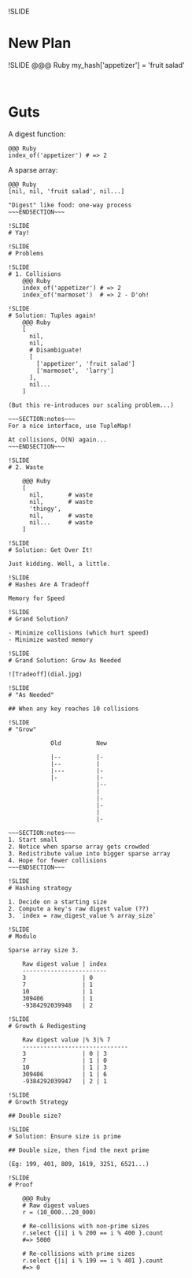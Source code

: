 !SLIDE
# New Plan
!SLIDE
    @@@ Ruby
    my_hash['appetizer'] = 'fruit salad'

<br/>

# Guts

A digest function:

    @@@ Ruby
    index_of('appetizer') # => 2

A sparse array:

    @@@ Ruby
    [nil, nil, 'fruit salad', nil...]

~~~SECTION:notes~~~
"Digest" like food: one-way process
~~~ENDSECTION~~~

!SLIDE
# Yay!

!SLIDE
# Problems

!SLIDE
# 1. Collisions
    @@@ Ruby
    index_of('appetizer') # => 2
    index_of('marmoset')  # => 2 - D'oh!

!SLIDE
# Solution: Tuples again!
    @@@ Ruby
    [
      nil,
      nil,
      # Disambiguate!
      [
        ['appetizer', 'fruit salad']
        ['marmoset',  'larry']
      ],
      nil...
    ]

(But this re-introduces our scaling problem...)

~~~SECTION:notes~~~
For a nice interface, use TupleMap!

At collisions, O(N) again...
~~~ENDSECTION~~~

!SLIDE
# 2. Waste

    @@@ Ruby
    [
      nil,       # waste
      nil,       # waste
      'thingy',
      nil,       # waste
      nil...     # waste
    ]

!SLIDE
# Solution: Get Over It!

Just kidding. Well, a little.

!SLIDE
# Hashes Are A Tradeoff

Memory for Speed

!SLIDE
# Grand Solution?

- Minimize collisions (which hurt speed)
- Minimize wasted memory

!SLIDE
# Grand Solution: Grow As Needed

![Tradeoff](dial.jpg)

!SLIDE
# "As Needed"

## When any key reaches 10 collisions

!SLIDE
# "Grow"

            Old          New

            |--          |-
            |--          |
            |---         |-
            |-           |-
                         |--
                         |
                         |-
                         |-
                         |
                         |-

~~~SECTION:notes~~~
1. Start small
2. Notice when sparse array gets crowded
3. Redistribute value into bigger sparse array
4. Hope for fewer collisions
~~~ENDSECTION~~~

!SLIDE
# Hashing strategy

1. Decide on a starting size
2. Compute a key's raw digest value (??)
3. `index = raw_digest_value % array_size`

!SLIDE
# Modulo

Sparse array size 3.

    Raw digest value | index
    ------------------------
    3                | 0
    7                | 1
    10               | 1
    309406           | 1
    -9384292039948   | 2

!SLIDE
# Growth & Redigesting

    Raw digest value |% 3|% 7 
    ------------------------------
    3                | 0 | 3
    7                | 1 | 0
    10               | 1 | 3
    309406           | 1 | 6
    -9384292039947   | 2 | 1

!SLIDE
# Growth Strategy

## Double size?

!SLIDE
# Solution: Ensure size is prime

## Double size, then find the next prime

(Eg: 199, 401, 809, 1619, 3251, 6521...)

!SLIDE
# Proof

    @@@ Ruby
    # Raw digest values
    r = (10_000...20_000)

    # Re-collisions with non-prime sizes
    r.select {|i| i % 200 == i % 400 }.count
    #=> 5000

    # Re-collisions with prime sizes
    r.select {|i| i % 199 == i % 401 }.count
    #=> 0
